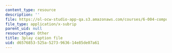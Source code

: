 ```yaml
---
content_type: resource
description: ''
file: https://ol-ocw-studio-app-qa.s3.amazonaws.com/courses/6-004-computation-structures-spring-2017/d6576853525a5273963614e85de07a61_yauQ7o1ZAAw.vtt
file_type: application/x-subrip
parent_uid: null
resourcetype: Other
title: 3play caption file
uid: d6576853-525a-5273-9636-14e85de07a61
---
```

